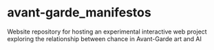 # avant-garde_manifestos
Website repository for hosting an experimental interactive web project exploring the relationship between chance in Avant-Garde art and AI
